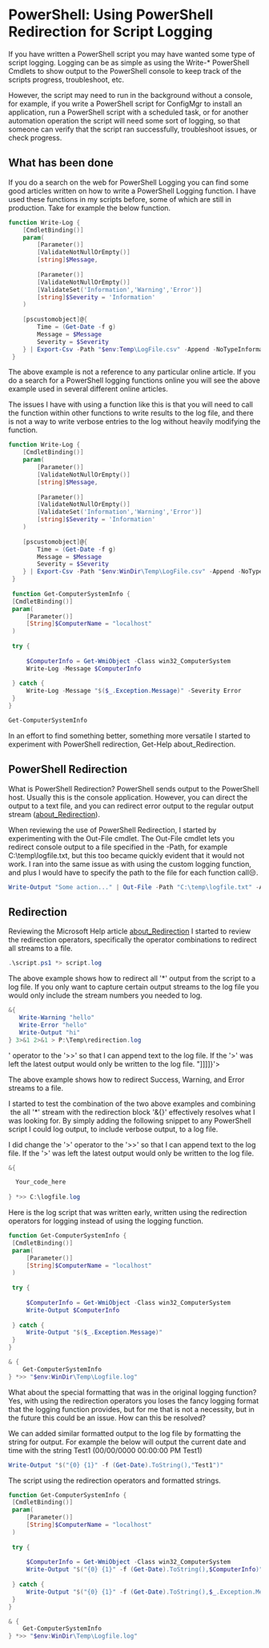 # PowerShell: Using PowerShell Redirection for Script Logging

If you have written a PowerShell script you may have wanted some type of script logging. Logging can be as simple as using the Write-* PowerShell Cmdlets to show output to the PowerShell console to keep track of the scripts progress, troubleshoot, etc.

However, the script may need to run in the background without a console, for example, if you write a PowerShell script for ConfigMgr to install an application, run a PowerShell script with a scheduled task, or for another automation operation the script will need some sort of logging, so that someone can verify that the script ran successfully, troubleshoot issues, or check progress.

## What has been done

If you do a search on the web for PowerShell Logging you can find some good articles written on how to write a PowerShell Logging function. I have used these functions in my scripts before, some of which are still in production. Take for example the below function.

```powershell
function Write-Log {
    [CmdletBinding()]
    param(
        [Parameter()]
        [ValidateNotNullOrEmpty()]
        [string]$Message,
 
        [Parameter()]
        [ValidateNotNullOrEmpty()]
        [ValidateSet('Information','Warning','Error')]
        [string]$Severity = 'Information'
    )
 
    [pscustomobject]@{
        Time = (Get-Date -f g)
        Message = $Message
        Severity = $Severity
    } | Export-Csv -Path "$env:Temp\LogFile.csv" -Append -NoTypeInformation
 }
```

The above example is not a reference to any particular online article. If you do a search for a PowerShell logging functions online you will see the above example used in several different online articles.

The issues I have with using a function like this is that you will need to call the function within other functions to write results to the log file, and there is not a way to write verbose entries to the log without heavily modifying the function.

```powershell
function Write-Log {
    [CmdletBinding()]
    param(
        [Parameter()]
        [ValidateNotNullOrEmpty()]
        [string]$Message,
 
        [Parameter()]
        [ValidateNotNullOrEmpty()]
        [ValidateSet('Information','Warning','Error')]
        [string]$Severity = 'Information'
    )
 
    [pscustomobject]@{
        Time = (Get-Date -f g)
        Message = $Message
        Severity = $Severity
    } | Export-Csv -Path "$env:WinDir\Temp\LogFile.csv" -Append -NoTypeInformation
 }
 
 function Get-ComputerSystemInfo {
 [CmdletBinding()]
 param(
     [Parameter()]
     [String]$ComputerName = "localhost"
 )
 
 try {
     
     $ComputerInfo = Get-WmiObject -Class win32_ComputerSystem
     Write-Log -Message $ComputerInfo
     
 } catch {
     Write-Log -Message "$($_.Exception.Message)" -Severity Error
 }
}

Get-ComputerSystemInfo
```

In an effort to find something better, something more versatile I started to experiment with PowerShell redirection, Get-Help about_Redirection.

## PowerShell Redirection

What is PowerShell Redirection? PowerShell sends output to the PowerShell host. Usually this is the console application. However, you can direct the output to a text file, and you can redirect error output to the regular output stream ([about_Redirection](https://docs.microsoft.com/en-us/powershell/module/microsoft.powershell.core/about/about_redirection?view=powershell-7.1#:~:text=%20You%20can%20use%20the%20following%20methods%20to,redirection%20operator%20with%20a%20file%20target...%20More%20)).

When reviewing the use of PowerShell Redirection, I started by experimenting with the Out-File cmdlet. The Out-File cmdlet lets you redirect console output to a file specified in the -Path, for example C:\temp\logfile.txt, but this too became quickly evident that it would not work. I ran into the same issue as with using the custom logging function, and plus I would have to specify the path to the file for each function call😒.

```powershell
Write-Output "Some action..." | Out-File -Path "C:\temp\logfile.txt" -Append
```

## Redirection

Reviewing the Microsoft Help article [about_Redirection](https://docs.microsoft.com/en-us/powershell/module/microsoft.powershell.core/about/about_redirection?view=powershell-7.1#:~:text=%20You%20can%20use%20the%20following%20methods%20to,redirection%20operator%20with%20a%20file%20target...%20More%20) I started to review the redirection operators, specifically the operator combinations to redirect all streams to a file.

```powershell
.\script.ps1 *> script.log
```

The above example shows how to redirect all '*' output from the script to a log file. If you only want to capture certain output streams to the log file you would only include the stream numbers you needed to log.

```powershell
&{
   Write-Warning "hello"
   Write-Error "hello"
   Write-Output "hi"
} 3>&1 2>&1 > P:\Temp\redirection.log
```

' operator to the '>>' so that I can append text to the log file. If the '>' was left the latest output would only be written to the log file. "]]]]}'>

The above example shows how to redirect Success, Warning, and Error streams to a file.

I started to test the combination of the two above examples and combining  the all '*' stream with the redirection block '&{}' effectively resolves what I was looking for. By simply adding the following snippet to any PowerShell script I could log output, to include verbose output, to a log file.

I did change the '>' operator to the '>>' so that I can append text to the log file. If the '>' was left the latest output would only be written to the log file.

```powershell
&{

  Your_code_here
  
} *>> C:\logfile.log
```

Here is the log script that was written early, written using the redirection operators for logging instead of using the logging function.

```powershell
function Get-ComputerSystemInfo {
 [CmdletBinding()]
 param(
     [Parameter()]
     [String]$ComputerName = "localhost"
 )
 
 try {
     
     $ComputerInfo = Get-WmiObject -Class win32_ComputerSystem
     Write-Output $ComputerInfo
     
 } catch {
     Write-Output "$($_.Exception.Message)"
 }
}

& {
    Get-ComputerSystemInfo
} *>> "$env:WinDir\Temp\Logfile.log"
```

What about the special formatting that was in the original logging function? Yes, with using the redirection operators you loses the fancy logging format that the logging function provides, but for me that is not a necessity, but in the future this could be an issue. How can this be resolved?

We can added similar formatted output to the log file by formatting the string for output. For example the below will output the current date and time with the string Test1 (00/00/0000 00:00:00 PM Test1)

```powershell
Write-Output "$("{0} {1}" -f (Get-Date).ToString(),"Test1")"
```

The script using the redirection operators and formatted strings.

```powershell
function Get-ComputerSystemInfo {
 [CmdletBinding()]
 param(
     [Parameter()]
     [String]$ComputerName = "localhost"
 )
 
 try {
     
     $ComputerInfo = Get-WmiObject -Class win32_ComputerSystem
     Write-Output "$("{0} {1}" -f (Get-Date).ToString(),$ComputerInfo)"
     
 } catch {
     Write-Output "$("{0} {1}" -f (Get-Date).ToString(),$_.Exception.Message)"
 }
}

& {
    Get-ComputerSystemInfo
} *>> "$env:WinDir\Temp\Logfile.log"
```
